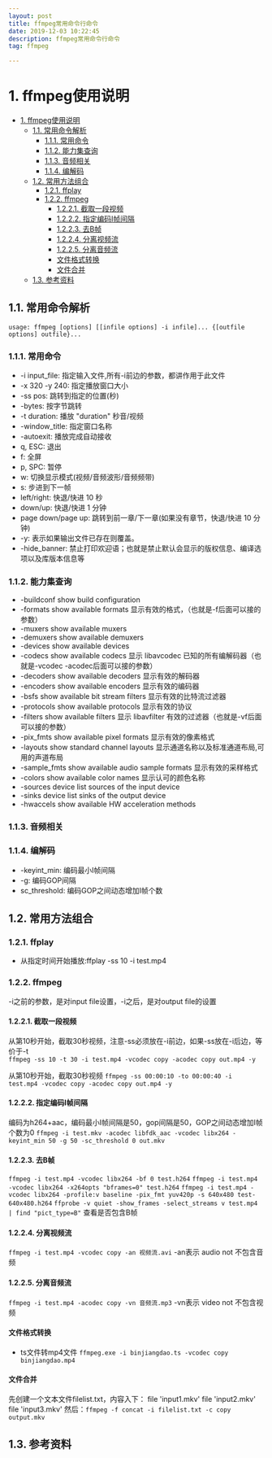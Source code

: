 ```yaml
---
layout: post
title: ffmpeg常用命令行命令
date: 2019-12-03 10:22:45
description: ffmpeg常用命令行命令
tag: ffmpeg

---
```


# 1. ffmpeg使用说明

- [1. ffmpeg使用说明](#1-ffmpeg%e4%bd%bf%e7%94%a8%e8%af%b4%e6%98%8e)
  - [1.1. 常用命令解析](#11-%e5%b8%b8%e7%94%a8%e5%91%bd%e4%bb%a4%e8%a7%a3%e6%9e%90)
    - [1.1.1. 常用命令](#111-%e5%b8%b8%e7%94%a8%e5%91%bd%e4%bb%a4)
    - [1.1.2. 能力集查询](#112-%e8%83%bd%e5%8a%9b%e9%9b%86%e6%9f%a5%e8%af%a2)
    - [1.1.3. 音频相关](#113-%e9%9f%b3%e9%a2%91%e7%9b%b8%e5%85%b3)
    - [1.1.4. 编解码](#114-%e7%bc%96%e8%a7%a3%e7%a0%81)
  - [1.2. 常用方法组合](#12-%e5%b8%b8%e7%94%a8%e6%96%b9%e6%b3%95%e7%bb%84%e5%90%88)
    - [1.2.1. ffplay](#121-ffplay)
    - [1.2.2. ffmpeg](#122-ffmpeg)
      - [1.2.2.1. 截取一段视频](#1221-%e6%88%aa%e5%8f%96%e4%b8%80%e6%ae%b5%e8%a7%86%e9%a2%91)
      - [1.2.2.2. 指定编码I帧间隔](#1222-%e6%8c%87%e5%ae%9a%e7%bc%96%e7%a0%81i%e5%b8%a7%e9%97%b4%e9%9a%94)
      - [1.2.2.3. 去B帧](#1223-%e5%8e%bbb%e5%b8%a7)
      - [1.2.2.4. 分离视频流](#1224-%e5%88%86%e7%a6%bb%e8%a7%86%e9%a2%91%e6%b5%81)
      - [1.2.2.5. 分离音频流](#1225-%e5%88%86%e7%a6%bb%e9%9f%b3%e9%a2%91%e6%b5%81)
      - [文件格式转换](#%e6%96%87%e4%bb%b6%e6%a0%bc%e5%bc%8f%e8%bd%ac%e6%8d%a2)
      - [文件合并](#%e6%96%87%e4%bb%b6%e5%90%88%e5%b9%b6)
  - [1.3. 参考资料](#13-%e5%8f%82%e8%80%83%e8%b5%84%e6%96%99)

## 1.1. 常用命令解析

`usage: ffmpeg [options] [[infile options] -i infile]... {[outfile options] outfile}...`

### 1.1.1. 常用命令

- -i input_file:       指定输入文件,所有-i前边的参数，都讲作用于此文件
- -x 320 -y 240:       指定播放窗口大小
- -ss pos:             跳转到指定的位置(秒)
- -bytes:              按字节跳转
- -t duration:         播放 "duration" 秒音/视频
- -window_title:      指定窗口名称
- -autoexit:           播放完成自动接收
- q, ESC:              退出
- f:                   全屏
- p, SPC:              暂停
- w:                   切换显示模式(视频/音频波形/音频频带)
- s:                   步进到下一帧
- left/right:          快退/快进 10 秒
- down/up:             快退/快进 1 分钟
- page down/page up:   跳转到前一章/下一章(如果没有章节，快退/快进 10 分钟)
- -y:                  表示如果输出文件已存在则覆盖。
- -hide_banner:        禁止打印欢迎语；也就是禁止默认会显示的版权信息、编译选项以及库版本信息等

### 1.1.2. 能力集查询

- -buildconf          show build configuration
- -formats            show available formats 显示有效的格式，（也就是-f后面可以接的参数）
- -muxers             show available muxers
- -demuxers           show available demuxers
- -devices            show available devices
- -codecs             show available codecs 显示 libavcodec 已知的所有编解码器（也就是-vcodec -acodec后面可以接的参数）
- -decoders           show available decoders 显示有效的解码器
- -encoders           show available encoders 显示有效的编码器
- -bsfs               show available bit stream filters 显示有效的比特流过滤器
- -protocols          show available protocols 显示有效的协议
- -filters            show available filters 显示 libavfilter 有效的过滤器（也就是-vf后面可以接的参数）
- -pix_fmts           show available pixel formats 显示有效的像素格式
- -layouts            show standard channel layouts 显示通道名称以及标准通道布局,可用的声道布局
- -sample_fmts        show available audio sample formats 显示有效的采样格式
- -colors             show available color names 显示认可的颜色名称
- -sources device     list sources of the input device
- -sinks device       list sinks of the output device
- -hwaccels           show available HW acceleration methods

### 1.1.3. 音频相关

### 1.1.4. 编解码

- -keyint_min:      编码最小I帧间隔
- -g:               编码GOP间隔
- sc_threshold:    编码GOP之间动态增加I帧个数

## 1.2. 常用方法组合

### 1.2.1. ffplay

- 从指定时间开始播放:ffplay -ss 10 -i test.mp4

### 1.2.2. ffmpeg

-i之前的参数，是对input file设置，-i之后，是对output file的设置

#### 1.2.2.1. 截取一段视频

从第10秒开始，截取30秒视频，注意-ss必须放在-i前边，如果-ss放在-i后边，等价于-t  
`ffmpeg -ss 10 -t 30 -i test.mp4 -vcodec copy -acodec copy out.mp4 -y`

从第10秒开始，截取30秒视频
`ffmpeg -ss 00:00:10 -to 00:00:40 -i test.mp4 -vcodec copy -acodec copy out.mp4 -y`

#### 1.2.2.2. 指定编码I帧间隔

编码为h264+aac，编码最小I帧间隔是50，gop间隔是50，GOP之间动态增加I帧个数为0
`ffmpeg -i test.mkv -acodec libfdk_aac -vcodec libx264 -keyint_min 50 -g 50 -sc_threshold 0 out.mkv`

#### 1.2.2.3. 去B帧

`ffmpeg -i test.mp4 -vcodec libx264 -bf 0 test.h264`
`ffmpeg -i test.mp4 -vcodec libx264 -x264opts "bframes=0" test.h264`
`ffmpeg -i test.mp4 -vcodec libx264 -profile:v baseline -pix_fmt yuv420p -s 640x480 test-640x480.h264`
`ffprobe -v quiet -show_frames -select_streams v test.mp4 | find "pict_type=B"` 查看是否包含B帧

#### 1.2.2.4. 分离视频流

`ffmpeg -i test.mp4 -vcodec copy -an 视频流.avi`
-an表示 audio not 不包含音频

#### 1.2.2.5. 分离音频流

`ffmpeg -i test.mp4 -acodec copy -vn 音频流.mp3`
-vn表示 video not 不包含视频

#### 文件格式转换

- ts文件转mp4文件
`ffmpeg.exe -i binjiangdao.ts -vcodec copy binjiangdao.mp4`

#### 文件合并

先创建一个文本文件filelist.txt，内容入下：
file 'input1.mkv'
file 'input2.mkv'
file 'input3.mkv'
然后：`ffmpeg -f concat -i filelist.txt -c copy output.mkv`

## 1.3. 参考资料
